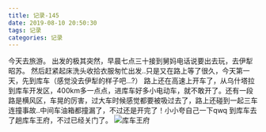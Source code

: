 ```yaml
---
title: 记录-145
date: 2019-08-10 20:50:30
tags: 记录
categories: 记录
---
```

今天去旅游。
出发的极其突然，早晨七点三十接到舅妈电话说要出去玩，去伊犁昭苏。
然后赶紧起床洗头收拾衣服匆忙出发..只是又在路上等了很久，今天第一天，先到库车（感觉没去伊犁的样子吧...?）
路上还在高速上开车了，从乌什塔拉到库车开发区，400km多一点点，进库车好多小电动车，就不敢开了。还有一段路是横风区，车晃的厉害，过大车时候感觉都要被吸过去了，路上还碰到一起三车连撞事故..中间车油箱都撞漏了，不过还是开完了！小小夸自己一下qwq
到库车去了趟库车王府，不过已经关门了。
![库车王府](/img/记录145-1.jpg)